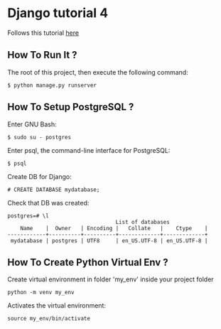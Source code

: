 # Django tutorial 4

Follows this tutorial [here](https://docs.djangoproject.com/en/4.0/intro/)

## How To Run It ?

The root of this project, then execute the following command:

```
$ python manage.py runserver
```

## How To Setup PostgreSQL ?

Enter GNU Bash:
```
$ sudo su - postgres
```

Enter psql, the command-line interface for PostgreSQL:
```
$ psql
```

Create DB for Django:
```
# CREATE DATABASE mydatabase;
```

Check that DB was created:
```
postgres=# \l
                                  List of databases
    Name    |  Owner   | Encoding |   Collate   |    Ctype    |  
------------+----------+----------+-------------+-------------+
 mydatabase | postgres | UTF8     | en_US.UTF-8 | en_US.UTF-8 | 

```

## How To Create Python Virtual Env ?

Create virtual environment in folder 'my_env' inside your project folder
```
python -m venv my_env
```

Activates the virtual environment:
```
source my_env/bin/activate
```
